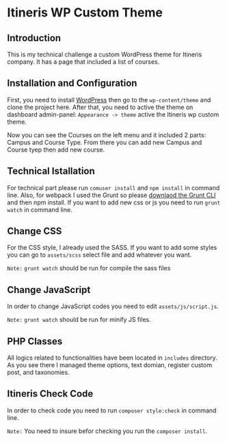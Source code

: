 # Itineris WP Custom Theme

## Introduction

This is my technical challenge a custom WordPress theme for Itineris company. It has a page that included a list of courses.

## Installation and Configuration

First, you need to install [WordPress](https://wordpress.org/download/) then go to the `wp-content/theme` and clone the project here. After that, you need to active the theme on dashboard admin-panel: `Appearance -> theme` active the Itineris wp custom theme.

Now you can see the Courses on the left menu and it included 2 parts: Campus and Course Type. From there you can add new Campus and Course tyep then add new course.

## Technical Istallation

For technical part please run `comuser install` and `npm install` in command line.
Also, for webpack I used the Grunt so please [downlaod the Grunt CLI](https://gruntjs.com/getting-started) and then npm install. If you want to add new css or js you need to run `grunt watch` in command line.

## Change CSS

For the CSS style, I already used the SASS. If you want to add some styles you can go to `assets/scss` select file and add whatever you want.

`Note:` `grunt watch` should be run for compile the sass files

## Change JavaScript

In order to change JavaScript codes you need to edit `assets/js/script.js`.

`Note:` `grunt watch` should be run for minify JS files.

## PHP Classes

All logics related to functionalities have been located in `includes` directory. As you see there I managed theme options, text domian, register custom post, and taxonomies.

## Itineris Check Code

In order to check code you need to run `composer style:check` in command line.

`Note:` You need to insure befor checking you run the `composer install`.
